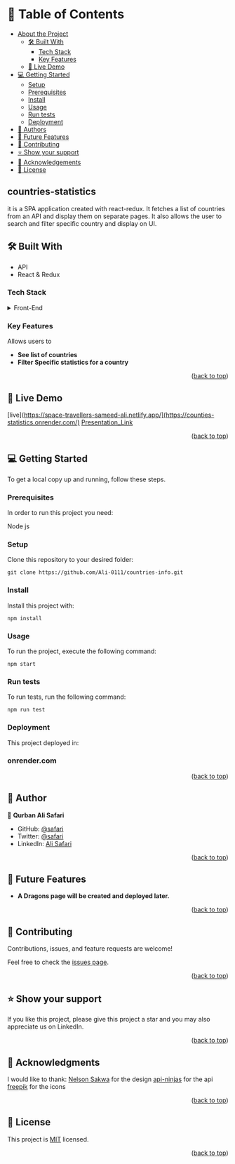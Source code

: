<a name="readme-top"></a>

# 📗 Table of Contents

- [About the Project](#about-project)
  - [🛠 Built With](#built-with)
    - [Tech Stack](#tech-stack)
    - [Key Features](#key-features)
  - [🚀 Live Demo](#live-demo)
- [💻 Getting Started](#getting-started)
  - [Setup](#setup)
  - [Prerequisites](#prerequisites)
  - [Install](#install)
  - [Usage](#usage)
  - [Run tests](#run-tests)
  - [Deployment](#deployment)
- [👥 Authors](#authors)
- [🔭 Future Features](#future-features)
- [🤝 Contributing](#contributing)
- [⭐️ Show your support](#support)
- [🙏 Acknowledgements](#acknowledgements)
- [📝 License](#license)



## countries-statistics
it is a SPA application created with react-redux. It fetches a list of countries from an API and display them on separate pages. It also allows the user to search and filter specific country and display on UI.

## 🛠 Built With <a name="built-with"></a>
- API
- React & Redux

### Tech Stack <a name="tech-stack"></a>

<details>
  <summary>Front-End</summary>
  <ul>
    <li><a href="https://html.com/">HTML</a></li>
  </ul>
  <ul>
    <li><a href="https://developer.mozilla.org/en-US/docs/Web/CSS">CSS</a></li>
  </ul>
  <ul>
    <li><a href="https://www.javascript.com/">JavaScript</a></li>
  </ul>
  <ul>
    <li><a href="https://react.dev/">React</a></li>
  </ul>
  <ul>
    <li><a href="https://redux.js.org/">Redux</a></li>
  </ul>
</details>


### Key Features <a name="key-features"></a>
Allows users to
- **See list of countries**
- **Filter Specific statistics for a country**


<p align="right">(<a href="#readme-top">back to top</a>)</p>

## 🚀 Live Demo <a name="live-demo"></a>

[live](https://space-travellers-sameed-ali.netlify.app/](https://counties-statistics.onrender.com/)
[Presentation_Link](https://www.loom.com/share/e847c46aa4814534b23b3a8e4dd60d6d)

<p align="right">(<a href="#readme-top">back to top</a>)</p>

## 💻 Getting Started <a name="getting-started"></a>

To get a local copy up and running, follow these steps.

### Prerequisites

In order to run this project you need:

Node js

### Setup

Clone this repository to your desired folder:

`git clone https://github.com/Ali-0111/countries-info.git`

### Install

Install this project with:

`npm install`

### Usage

To run the project, execute the following command:

`npm start`

### Run tests

To run tests, run the following command:

`npm run test`

### Deployment

This project deployed in:

### onrender.com

<p align="right">(<a href="#readme-top">back to top</a>)</p>

<!-- AUTHORS -->

## 👥 Author <a name="authors"></a>

👤 **Qurban Ali Safari**

- GitHub: [@safari](https://github.com/Ali-0111)
- Twitter: [@safari](https://twitter.com/qurban_safari)
- LinkedIn: [Ali Safari](https://www.linkedin.com/in/ali-safari-695214202/)

<p align="right">(<a href="#readme-top">back to top</a>)</p>

## 🔭 Future Features <a name="future-features"></a>

- **A Dragons page will be created and deployed later.**

<p align="right">(<a href="#readme-top">back to top</a>)</p>

## 🤝 Contributing <a name="contributing"></a>

Contributions, issues, and feature requests are welcome!

Feel free to check the [issues page](https://github.com/Ali-0111/countries-info/issues).

<p align="right">(<a href="#readme-top">back to top</a>)</p>

## ⭐️ Show your support <a name="support"></a>

If you like this project, please give this project a star and you may also appreciate us on LinkedIn.

<p align="right">(<a href="#readme-top">back to top</a>)</p>

## 🙏 Acknowledgments <a name="acknowledgements"></a>

I would like to thank:
[Nelson Sakwa](https://www.behance.net/sakwadesignstudio) for the design
[api-ninjas](https://api-ninjas.com/api/country) for the api
[freepik](https://www.freepik.com/) for the icons
<p align="right">(<a href="#readme-top">back to top</a>)</p>

## 📝 License <a name="license"></a>

This project is [MIT](https://github.com/Ali-0111/space-travellers/blob/dev/LICENSE) licensed.

<p align="right">(<a href="#readme-top">back to top</a>)</p>
